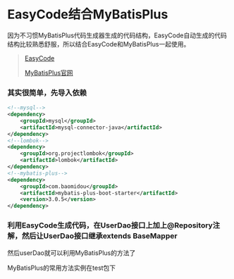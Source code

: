 # EasyCode结合MyBatisPlus

因为不习惯MyBatisPlus代码生成器生成的代码结构，EasyCode自动生成的代码结构比较熟悉舒服，所以结合EasyCode和MyBatisPlus一起使用。


>  [EasyCode](https://mp.weixin.qq.com/s/shZSdXq8AzTaO04Z0ZAF5w)
> 
> [MyBatisPlus官网](https://baomidou.oschina.io/mybatis-plus-doc/#/)


### 其实很简单，先导入依赖

```xml
<!--mysql-->
<dependency>
    <groupId>mysql</groupId>
    <artifactId>mysql-connector-java</artifactId>
</dependency>
<!--lombok-->
<dependency>
    <groupId>org.projectlombok</groupId>
    <artifactId>lombok</artifactId>
</dependency>
<!--mybatis-plus-->
<dependency>
    <groupId>com.baomidou</groupId>
    <artifactId>mybatis-plus-boot-starter</artifactId>
    <version>3.0.5</version>
</dependency>
```
   
### 利用EasyCode生成代码，在UserDao接口上加上@Repository注解，然后让UserDao接口继承extends BaseMapper<User>

然后userDao就可以利用MyBatisPlus的方法了


MyBatisPlus的常用方法实例在test包下